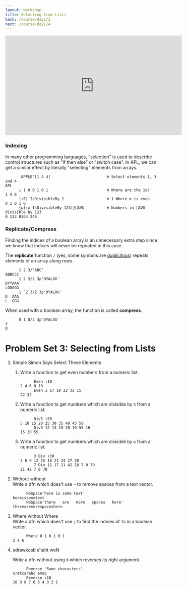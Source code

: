 ```yaml
---
layout: workshop
title: Selecting from Lists
back: /course/day1/2
next: /course/day1/4
---
```


<div align="center">
<iframe width="560" height="315" src="https://www.youtube.com/embed/Gb7KFDlJV1Q" frameborder="0" allow="accelerometer; autoplay; encrypted-media; gyroscope; picture-in-picture" allowfullscreen></iframe>
</div>

### Indexing
In many other programming languages, "selection" is used to describe control structures such as "if then else" or "switch case". In APL, we can get a similar effect by literally "selecting" elements from arrays. 

```APL
      'APPLE'[1 3 4]                         ⍝ Select elements 1, 3 and 4
APL      
      ⍸ 1 0 0 1 0 1                          ⍝ Where are the 1s?
1 4 6
      (⍳5) IsDivisibleBy 2                   ⍝ 1 Where ⍺ is even
0 1 0 1 0
      {⍵[⍸⍵ IsDivisibleBy 123]}⎕AVU          ⍝ Numbers in ⎕AVU divisible by 123
0 123 8364 246
```

### Replicate/Compress
Finding the indices of a boolean array is an unnecessary extra step since we know that indices will never be repeated in this case.

The **replicate** function `/` (yes, some symbols are <a target="_blank" href="https://aplwiki.com/wiki/Function-operator_overloading">duplicitous</a>) repeats elements of an array along rows.

```APL
      1 2 3/'ABC'
ABBCCC
      1 2 3/2 3⍴'DYALOG'
DYYAAA
LOOGGG
      1 ¯2 3/2 3⍴'DYALOG'
D  AAA
L  GGG
```

When used with a boolean array, the function is called **compress**.

```APL
      0 1 0/2 3⍴'DYALOG'
Y
O
```

# Problem Set 3: Selecting from Lists

1. Simple Simon Says Select These Elements
    1. Write a function to get even numbers from a numeric list.
        
        ```APL
              Even ⍳10
        2 4 6 8 10
              Even 1 17 19 22 32 15
        22 32   
        ```
        
    1. Write a function to get numbers which are divisible by `5` from a numeric list. 
    
        ```APL
              Div5 ⍳50
        5 10 15 20 25 30 35 40 45 50
              Div5 12 13 15 20 19 55 16
        15 20 55    
        ```
        
    1. Write a function to get numbers which are divisible by `⍺` from a numeric list. 
    
        ```APL
              3 Div ⍳30
        3 6 9 12 15 18 21 24 27 30
              7 Div 11 17 21 42 18 7 0 70
        21 42 7 0 70          
        ```

1. Without without  
    Write a dfn which does't use `~` to remove spaces from a text vector. 

    ```APL
          NoSpace'here is some text'
    hereissometext
          NoSpace'there   are   more   spaces   here'
    therearemorespaceshere
    ```

1. Where without Where  
    Write a dfn which does't use `⍸` to find the indices of `1`s in a boolean vector.

    ```APL
          Where 0 1 0 1 0 1 
    2 4 6
    ```

1. sdrawkcab s'taht woN

    Write a dfn without using `⌽` which reverses its right argument. 

    ```APL
          Reverse 'Some characters'
    sretcarahc emoS
          Reverse ⍳10
    10 9 8 7 6 5 4 3 2 1       
    ```
